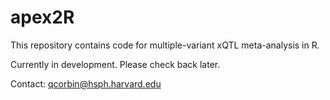 # apex2R

This repository contains code for multiple-variant xQTL meta-analysis in R. 

Currently in development. Please check back later. 

Contact: qcorbin@hsph.harvard.edu

